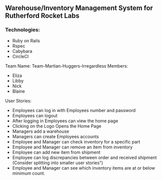 ## Warehouse/Inventory Management System for Rutherford Rocket Labs

### Technologies:
* Ruby on Rails
* Rspec
* Cabybara
* CircleCI

Team Name: Team-Martian-Huggers-Irregardless
Members:
  * Eliza
  * Libby
  * Nick
  * Blaine

User Stories:
 * Employees can log in with Employees number and password
 * Employees can logout
 * After logging in Employees can view the home page
 * Clicking on the Logo Opens the Home Page
 * Managers add a warehouse
 * Managers can create Employees accounts
 * Employee and Manager can check inventory for a specific part
 * Employee and Manager can remove an item from inventory
 * Employee can add new item from shipment
 * Employee can log discrepancies between order and received shipment (Consider splitting into smaller user stories")
 * Employee and Manager can see which inventory items are at or below minimum count.
